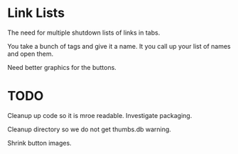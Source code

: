 
# Link Lists

The need for multiple shutdown lists of links in tabs.

You take a bunch of tags and give it a name.
It you call up your list of names and open them.

Need better graphics for the buttons.

# TODO

Cleanup up code so it is mroe readable.
Investigate packaging.

Cleanup directory so we do not get thumbs.db warning.

Shrink button images.
